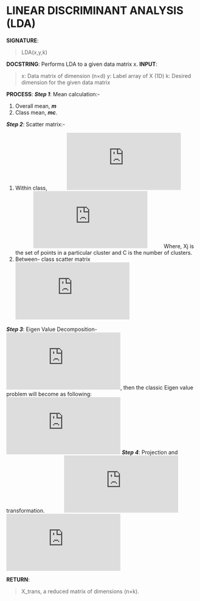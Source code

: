 # LINEAR DISCRIMINANT ANALYSIS (LDA)

**SIGNATURE**: 
>LDA(x,y,k)

**DOCSTRING**:
Performs LDA to a given data matrix x.
**INPUT**:
>x: Data matrix of dimension (n×d)
y: Label array of X (1D)
k: Desired dimension for the given data matrix

**PROCESS**:
**_Step 1_**: 	Mean calculation:-
1) Overall mean, **_m_** 
2) Class mean, **_mc_**.

**_Step 2_**:  Scatter matrix:-
1) Within class,
&nbsp;&nbsp;&nbsp;&nbsp;&nbsp;&nbsp;&nbsp;&nbsp;&nbsp;&nbsp;&nbsp;&nbsp;![](http://latex.codecogs.com/gif.latex?S_%7Bj%7D%3D%5Csum%20%28x_%7Bk%7D-%5Cbar%7Bx_%7Bj%7D%7D%29%28x_%7Bk%7D-%5Cbar%7Bx_%7Bj%7D%7D%29%5E%7BT%7D%2C%5C%3B%20x_%7Bk%7D%5Cepsilon%20X_%7Bj%7D)
&nbsp;&nbsp;&nbsp;&nbsp;&nbsp;&nbsp;&nbsp;&nbsp;&nbsp;&nbsp;&nbsp;&nbsp;![](http://latex.codecogs.com/gif.latex?S_%7Bw%7D%3D%5Csum_%7Bj%3D1%7D%5E%7Bc%7DS_%7Bj%7D)
&nbsp;&nbsp;&nbsp;&nbsp;&nbsp;&nbsp;&nbsp;&nbsp;&nbsp;&nbsp;Where, Xj is the set of points in a particular cluster and C is the number of clusters.
2) Between- class scatter matrix
&nbsp;&nbsp;&nbsp;&nbsp;&nbsp;&nbsp;&nbsp;&nbsp;&nbsp;&nbsp;&nbsp;&nbsp;![](http://latex.codecogs.com/gif.latex?S_%7BB%7D%3D%5Csum_%7Bj%3D1%7D%5E%7Bc%7D%5Cleft%20%7C%20X_%7Bj%7D%20%5Cright%20%7C%28%5Cbar%7Bx_%7Bj%7D%7D-mc%29%5Cbullet%28%5Cbar%7Bx_%7Bj%7D%7D-mc%29%5E%7BT%7D)

**_Step 3_**:  Eigen Value Decomposition-
&nbsp;&nbsp;&nbsp;&nbsp;&nbsp;&nbsp;&nbsp;&nbsp;&nbsp;&nbsp;&nbsp;&nbsp;![](http://latex.codecogs.com/gif.latex?S%3DS_%7Bw%7D%5E%7B-1%7D%5Cbullet%20S_%7BB%7D), then the classic Eigen value problem will become as following:
&nbsp;&nbsp;&nbsp;&nbsp;&nbsp;&nbsp;&nbsp;&nbsp;&nbsp;&nbsp;&nbsp;&nbsp;![](http://latex.codecogs.com/gif.latex?%28S-%5Clambda%29W%3D0)
**_Step 4_**: Projection and transformation.
&nbsp;&nbsp;&nbsp;&nbsp;&nbsp;&nbsp;&nbsp;&nbsp;&nbsp;&nbsp;&nbsp;&nbsp;![](http://latex.codecogs.com/gif.latex?p%3Dvec%5B%3A%2C0%3Ak%5D%2C%5C%3B%20top%5C%3B%20k%5C%3B%20Eigen%5C%3B%20Values%5C%3B%20are%20%5C%3B%20taken)
&nbsp;&nbsp;&nbsp;&nbsp;&nbsp;&nbsp;&nbsp;&nbsp;&nbsp;&nbsp;&nbsp;&nbsp;![](http://latex.codecogs.com/gif.latex?xtrans%3Dx%5Cbullet%20p)

**RETURN**:
>X_trans, a reduced matrix of dimensions (n×k). 